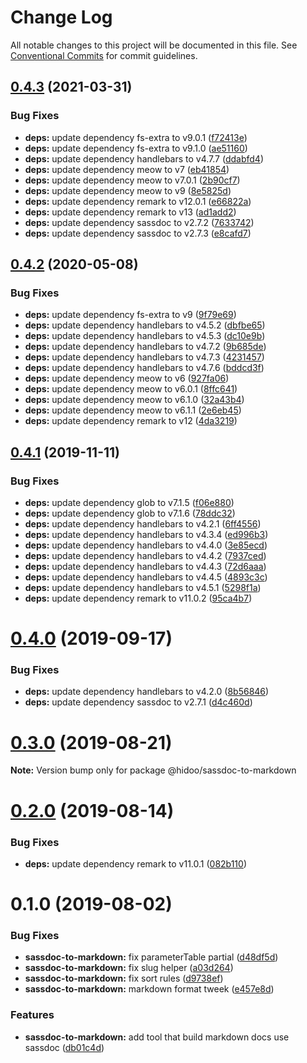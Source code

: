 # Change Log

All notable changes to this project will be documented in this file.
See [Conventional Commits](https://conventionalcommits.org) for commit guidelines.

## [0.4.3](https://github.com/hidoo/unit-sass/compare/v0.4.2...v0.4.3) (2021-03-31)


### Bug Fixes

* **deps:** update dependency fs-extra to v9.0.1 ([f72413e](https://github.com/hidoo/unit-sass/commit/f72413eeeb821834c1e5eea42b71fca78ed97ccb))
* **deps:** update dependency fs-extra to v9.1.0 ([ae51160](https://github.com/hidoo/unit-sass/commit/ae51160326cd5ab4edd3aff0902b9ffc28e3fa5d))
* **deps:** update dependency handlebars to v4.7.7 ([ddabfd4](https://github.com/hidoo/unit-sass/commit/ddabfd498cd0d9e9278669b04d6dde86f5c9ab4b))
* **deps:** update dependency meow to v7 ([eb41854](https://github.com/hidoo/unit-sass/commit/eb4185423ecec6392a9c5451f67b7039e2a68e1e))
* **deps:** update dependency meow to v7.0.1 ([2b90cf7](https://github.com/hidoo/unit-sass/commit/2b90cf764a203a1e9c157aef1a028cd1d102b29a))
* **deps:** update dependency meow to v9 ([8e5825d](https://github.com/hidoo/unit-sass/commit/8e5825d2ef438777e0ca3ef1d34470378f0ccb2c))
* **deps:** update dependency remark to v12.0.1 ([e66822a](https://github.com/hidoo/unit-sass/commit/e66822ab2d01bb273c74f4bc6a58f0c9443e1d03))
* **deps:** update dependency remark to v13 ([ad1add2](https://github.com/hidoo/unit-sass/commit/ad1add26c6f673fc3ff4f9f523bcc913b67a279f))
* **deps:** update dependency sassdoc to v2.7.2 ([7633742](https://github.com/hidoo/unit-sass/commit/76337427c587b7759182b65d1fbf7f810c6650eb))
* **deps:** update dependency sassdoc to v2.7.3 ([e8cafd7](https://github.com/hidoo/unit-sass/commit/e8cafd7fa7070d79828e4a235fd6fe67c16d68f8))





## [0.4.2](https://github.com/hidoo/unit-sass/compare/v0.4.1...v0.4.2) (2020-05-08)


### Bug Fixes

* **deps:** update dependency fs-extra to v9 ([9f79e69](https://github.com/hidoo/unit-sass/commit/9f79e69618f1636c1e66a563524751587b695cd9))
* **deps:** update dependency handlebars to v4.5.2 ([dbfbe65](https://github.com/hidoo/unit-sass/commit/dbfbe65a165cffb613aadd74865b0f8f29a20bde))
* **deps:** update dependency handlebars to v4.5.3 ([dc10e9b](https://github.com/hidoo/unit-sass/commit/dc10e9b3fde2ad8cc6f2380729c06c09354c833f))
* **deps:** update dependency handlebars to v4.7.2 ([9b685de](https://github.com/hidoo/unit-sass/commit/9b685de4da09e5a46591846be2c49381c9a6d0e4))
* **deps:** update dependency handlebars to v4.7.3 ([4231457](https://github.com/hidoo/unit-sass/commit/4231457283400511ed6e7e4012d61b14dac94dcc))
* **deps:** update dependency handlebars to v4.7.6 ([bddcd3f](https://github.com/hidoo/unit-sass/commit/bddcd3f27c50c062d097970dfc16c9b6f9fbe1ee))
* **deps:** update dependency meow to v6 ([927fa06](https://github.com/hidoo/unit-sass/commit/927fa0605302b3de1c49d1660211bdd2e1655915))
* **deps:** update dependency meow to v6.0.1 ([8ffc641](https://github.com/hidoo/unit-sass/commit/8ffc64182e55eda445e813fd85230e2cf577ecc9))
* **deps:** update dependency meow to v6.1.0 ([32a43b4](https://github.com/hidoo/unit-sass/commit/32a43b41ba831d38dd6484c0906b406b4192ff18))
* **deps:** update dependency meow to v6.1.1 ([2e6eb45](https://github.com/hidoo/unit-sass/commit/2e6eb45dc35c9876beed4bd2daa4f29f3d567e84))
* **deps:** update dependency remark to v12 ([4da3219](https://github.com/hidoo/unit-sass/commit/4da32195bae3ab80476f9fea62fd9b5219b01cb2))





## [0.4.1](https://github.com/hidoo/unit-sass/compare/v0.4.0...v0.4.1) (2019-11-11)


### Bug Fixes

* **deps:** update dependency glob to v7.1.5 ([f06e880](https://github.com/hidoo/unit-sass/commit/f06e880))
* **deps:** update dependency glob to v7.1.6 ([78ddc32](https://github.com/hidoo/unit-sass/commit/78ddc32))
* **deps:** update dependency handlebars to v4.2.1 ([6ff4556](https://github.com/hidoo/unit-sass/commit/6ff4556))
* **deps:** update dependency handlebars to v4.3.4 ([ed996b3](https://github.com/hidoo/unit-sass/commit/ed996b3))
* **deps:** update dependency handlebars to v4.4.0 ([3e85ecd](https://github.com/hidoo/unit-sass/commit/3e85ecd))
* **deps:** update dependency handlebars to v4.4.2 ([7937ced](https://github.com/hidoo/unit-sass/commit/7937ced))
* **deps:** update dependency handlebars to v4.4.3 ([72d6aaa](https://github.com/hidoo/unit-sass/commit/72d6aaa))
* **deps:** update dependency handlebars to v4.4.5 ([4893c3c](https://github.com/hidoo/unit-sass/commit/4893c3c))
* **deps:** update dependency handlebars to v4.5.1 ([5298f1a](https://github.com/hidoo/unit-sass/commit/5298f1a))
* **deps:** update dependency remark to v11.0.2 ([95ca4b7](https://github.com/hidoo/unit-sass/commit/95ca4b7))





# [0.4.0](https://github.com/hidoo/unit-sass/compare/v0.3.1...v0.4.0) (2019-09-17)


### Bug Fixes

* **deps:** update dependency handlebars to v4.2.0 ([8b56846](https://github.com/hidoo/unit-sass/commit/8b56846))
* **deps:** update dependency sassdoc to v2.7.1 ([d4c460d](https://github.com/hidoo/unit-sass/commit/d4c460d))





# [0.3.0](https://github.com/hidoo/unit-sass/compare/v0.2.0...v0.3.0) (2019-08-21)

**Note:** Version bump only for package @hidoo/sassdoc-to-markdown





# [0.2.0](https://github.com/hidoo/unit-sass/compare/v0.1.0...v0.2.0) (2019-08-14)


### Bug Fixes

* **deps:** update dependency remark to v11.0.1 ([082b110](https://github.com/hidoo/unit-sass/commit/082b110))





# 0.1.0 (2019-08-02)


### Bug Fixes

* **sassdoc-to-markdown:** fix parameterTable partial ([d48df5d](https://github.com/hidoo/unit-sass/commit/d48df5d))
* **sassdoc-to-markdown:** fix slug helper ([a03d264](https://github.com/hidoo/unit-sass/commit/a03d264))
* **sassdoc-to-markdown:** fix sort rules ([d9738ef](https://github.com/hidoo/unit-sass/commit/d9738ef))
* **sassdoc-to-markdown:** markdown format tweek ([e457e8d](https://github.com/hidoo/unit-sass/commit/e457e8d))


### Features

* **sassdoc-to-markdown:** add tool that build markdown docs use sassdoc ([db01c4d](https://github.com/hidoo/unit-sass/commit/db01c4d))
